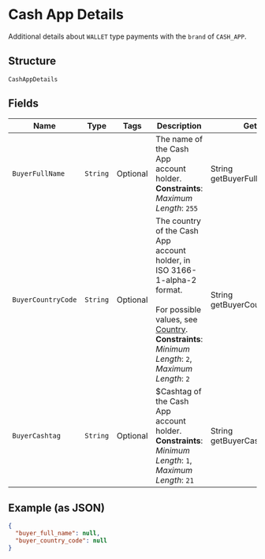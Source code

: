 
# Cash App Details

Additional details about `WALLET` type payments with the `brand` of `CASH_APP`.

## Structure

`CashAppDetails`

## Fields

| Name | Type | Tags | Description | Getter |
|  --- | --- | --- | --- | --- |
| `BuyerFullName` | `String` | Optional | The name of the Cash App account holder.<br>**Constraints**: *Maximum Length*: `255` | String getBuyerFullName() |
| `BuyerCountryCode` | `String` | Optional | The country of the Cash App account holder, in ISO 3166-1-alpha-2 format.<br><br>For possible values, see [Country](../../doc/models/country.md).<br>**Constraints**: *Minimum Length*: `2`, *Maximum Length*: `2` | String getBuyerCountryCode() |
| `BuyerCashtag` | `String` | Optional | $Cashtag of the Cash App account holder.<br>**Constraints**: *Minimum Length*: `1`, *Maximum Length*: `21` | String getBuyerCashtag() |

## Example (as JSON)

```json
{
  "buyer_full_name": null,
  "buyer_country_code": null
}
```

